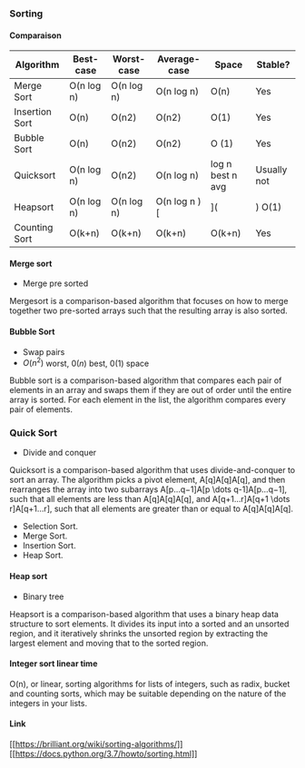 

### Sorting

    
#### Comparaison

| Algorithm      | Best-case  | Worst-case | Average-case | Space            | Stable? |
| ---            | ---        | ---        | ---          | ---              | --- |
| Merge Sort     | O(n log n) | O(n log n) | O(n log n)   | O(n)             | Yes |
| Insertion Sort | O(n)       | O(n2)      | O(n2)        | O(1)             | Yes |
| Bubble Sort    | O(n)       | O(n2)      | O(n2)        | O (1)            | Yes |
| Quicksort      | O(n log n) | O(n2)      | O(n log n)   | log n best n avg | Usually not |
| Heapsort       | O(n log n) | O(n log n) | O(n log n )  [|](|) O(1)             | No |
| Counting Sort  | O(k+n)     | O(k+n)     | O(k+n)       | O(k+n)           | Yes |

#### Merge sort

* Merge pre sorted

Mergesort is a comparison-based algorithm that focuses on how to merge together two pre-sorted arrays such that the resulting array is also sorted. 

#### Bubble Sort

* Swap pairs
* $O(n^2)$ worst, $0(n)$ best, $0(1)$ space 

Bubble sort is a comparison​-based algorithm that compares each pair of elements in an array and swaps them if they are out of order until the entire array is sorted. For each element in the list, the algorithm compares every pair of elements. 

### Quick Sort

* Divide and conquer

Quicksort is a comparison-based algorithm that uses divide-and-conquer to sort an array. The algorithm picks a pivot element, A[q]A[q]A[q], and then rearranges the array into two subarrays A[p…q−1]A[p \dots q-1]A[p…q−1], such that all elements are less than A[q]A[q]A[q], and A[q+1…r]A[q+1 \dots r]A[q+1…r], such that all elements are greater than or equal to A[q]A[q]A[q]. 

* Selection Sort.
* Merge Sort.
* Insertion Sort.
* Heap Sort.

#### Heap sort

* Binary tree

Heapsort is a comparison-based algorithm that uses a binary heap data structure to sort elements. It divides its input into a sorted and an unsorted region, and it iteratively shrinks the unsorted region by extracting the largest element and moving that to the sorted region. 

#### Integer sort linear time

O(n), or linear, sorting algorithms for lists of integers, such as radix, bucket and counting sorts, which may be suitable depending on the nature of the integers in your lists.

#### Link

[[https://brilliant.org/wiki/sorting-algorithms/]]
[[https://docs.python.org/3.7/howto/sorting.html]]
